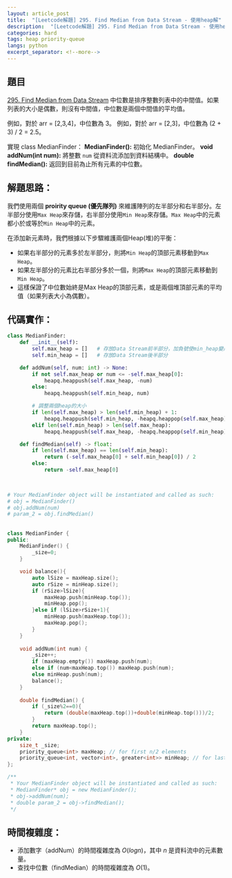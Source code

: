 ```yaml
---
layout: article_post
title:  "[Leetcode解題] 295. Find Median from Data Stream - 使用heap解"
description:  "[Leetcode解題] 295. Find Median from Data Stream - 使用heap解"
categories: hard 
tags: heap priority-queue
langs: python
excerpt_separator: <!--more-->
---
```


## 題目
[295. Find Median from Data Stream](https://leetcode.com/problems/find-median-from-data-stream/)
中位數是排序整數列表中的中間值。如果列表的大小是偶數，則沒有中間值，中位數是兩個中間值的平均值。

例如，對於 arr = [2,3,4]，中位數為 3。
例如，對於 arr = [2,3]，中位數為 (2 + 3) / 2 = 2.5。

實現 class MedianFinder：
**MedianFinder():** 初始化 MedianFinder。
**void addNum(int num):** 將整數 `num` 從資料流添加到資料結構中。
**double findMedian():** 返回到目前為止所有元素的中位數。
<!--more-->

## 解題思路：
我們使用兩個 **proirity queue (優先隊列)** 來維護陣列的左半部分和右半部分。左半部分使用`Max Heap`來存儲，右半部分使用`Min Heap`來存儲。`Max Heap`中的元素都小於或等於`Min Heap`中的元素。

在添加新元素時，我們根據以下步驟維護兩個Heap(堆)的平衡：
- 如果右半部分的元素多於左半部分，則將`Min Heap`的頂部元素移動到`Max Heap`。
- 如果左半部分的元素比右半部分多於一個，則將`Max Heap`的頂部元素移動到`Min Heap`。
- 這樣保證了中位數始終是Max Heap的頂部元素，或是兩個堆頂部元素的平均值（如果列表大小為偶數）。

## 代碼實作：
```python
class MedianFinder:
    def __init__(self):
        self.max_heap = []   # 存放Data Stream前半部分，加負號使min_heap變成max_heap
        self.min_heap = []   # 存放Data Stream後半部分

    def addNum(self, num: int) -> None:
        if not self.max_heap or num <= -self.max_heap[0]:
            heapq.heappush(self.max_heap, -num)
        else:
            heapq.heappush(self.min_heap, num)

        # 調整兩個heap的大小
        if len(self.max_heap) > len(self.min_heap) + 1:
            heapq.heappush(self.min_heap, -heapq.heappop(self.max_heap))
        elif len(self.min_heap) > len(self.max_heap):
            heapq.heappush(self.max_heap, -heapq.heappop(self.min_heap))

    def findMedian(self) -> float:
        if len(self.max_heap) == len(self.min_heap):
            return (-self.max_heap[0] + self.min_heap[0]) / 2
        else:
            return -self.max_heap[0]
        


# Your MedianFinder object will be instantiated and called as such:
# obj = MedianFinder()
# obj.addNum(num)
# param_2 = obj.findMedian()
```

##
```cpp
class MedianFinder {
public:
    MedianFinder() {
        _size=0;
    }

    void balance(){
        auto lSize = maxHeap.size();
        auto rSize = minHeap.size();
        if (rSize>lSize){
            maxHeap.push(minHeap.top());
            minHeap.pop();
        }else if (lSize>rSize+1){
            minHeap.push(maxHeap.top());
            maxHeap.pop();
        }
    }
    
    void addNum(int num) {
        _size++;
        if (maxHeap.empty()) maxHeap.push(num);
        else if (num<maxHeap.top()) maxHeap.push(num);
        else minHeap.push(num);
        balance();
    }
    
    double findMedian() {
        if (_size%2==0){
            return (double(maxHeap.top())+double(minHeap.top()))/2;
        }
        return maxHeap.top();
    }
private: 
    size_t _size;
    priority_queue<int> maxHeap; // for first n/2 elements
    priority_queue<int, vector<int>, greater<int>> minHeap; // for last n/2 elements
};

/**
 * Your MedianFinder object will be instantiated and called as such:
 * MedianFinder* obj = new MedianFinder();
 * obj->addNum(num);
 * double param_2 = obj->findMedian();
 */
```

## 時間複雜度：
- 添加數字（addNum）的時間複雜度為 $O(log n)$，其中 $n$ 是資料流中的元素數量。
- 查找中位數（findMedian）的時間複雜度為 $O(1)$。